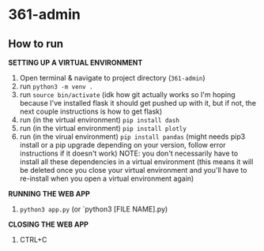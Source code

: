 # 361-admin
## How to run ##
**SETTING UP A VIRTUAL ENVIRONMENT**
1. Open terminal & navigate to project directory (`361-admin`)
2. run `python3 -m venv .`
3. run `source bin/activate`
(idk how git actually works so I'm hoping because I've installed flask it should get pushed up with it, but if not, the next couple instructions is how to get flask)
4. run (in the virtual environment) `pip install dash`
5. run (in the virtual environment) `pip install plotly`
6. run (in the virual environment) `pip install pandas` (might needs pip3 install or a pip upgrade depending on your version, follow error instructions if it doesn't work)
NOTE: you don't necessarily have to install all these dependencies in a virtual environment (this means it will be deleted once you close your virtual environment and you'll have to re-install when you open a virtual environment again)

**RUNNING THE WEB APP**
1. `python3 app.py` (or `python3 [FILE NAME].py)

**CLOSING THE WEB APP**
1. CTRL+C

